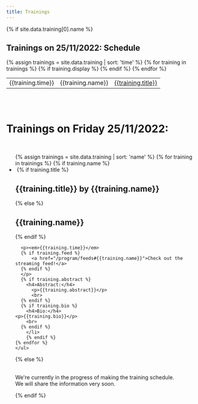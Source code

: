 ```yaml
---
title: Trainings
---
```


<div class="keynote-full">

{% if site.data.training[0].name %}


  <h2>Trainings on 25/11/2022: Schedule</h2>
  {% assign trainings = site.data.training | sort: 'time' %}
  <table>
  {% for training in trainings %}
    {% if training.display %}
    <tr>
      <td>{{training.time}}</td>
      <td>{{training.name}}</td>
      <td><a href="/program/training#{{training.name | replace: " ","-"}}">{{training.title}}</a></td>
    </tr>
    {% endif %}
  {% endfor %}
  </table>
  <br><br>
	<h1>Trainings on Friday 25/11/2022:</h1>
	<br />
	<ul>
	{% assign trainings = site.data.training | sort: 'name' %}
	{% for training in trainings %}
		{% if training.name %}
		<li>
        <a name="{{training.name | replace: " ","-"}}">
        <img style="background-image: url(/assets/images/training/{{training.image | default:'owasp_logo.png'}});{{training.style}};"></a>
      {% if training.title %}
        <h2>{{training.title}} by {{training.name}}</h2>
      {% else %}
        <h2>{{training.name}}</h2>
      {% endif %}

      <p><em>{{training.time}}</em>
      {% if training.feed %}
          <a href="/program/feeds#{{training.name}}">Check out the streaming feed!</a>  
      {% endif %}
      </p>
      {% if training.abstract %}
        <h4>Abstract:</h4>
          <p>{{training.abstract}}</p>
          <br>
      {% endif %}
      {% if training.bio %}
        <h4>Bio:</h4>
	<p>{{training.bio}}</p>
        <br>
      {% endif %}
		</li>
		{% endif %}
	{% endfor %}
	</ul>
{% else %}
  <p><br>
     We're currently in the progress of making the training schedule.<br>
     We will share the information very soon.
  </p>
{% endif %}
</div>
